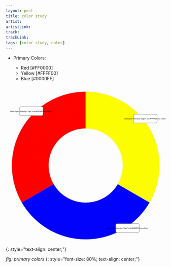 ```yaml
---
layout: post
title: color study
artist: 
artistLink: 
track: 
trackLink: 
tags: [color study, notes]
---
```


- Primary Colors: 

    - Red [#FF0000]
    - Yellow [#FFFF00]
    - Blue [#0000FF]

![Typical Web Page](/media/blogAssets/colorStudy/primary.svg)
{: style="text-align: center;"}

*fig: primary colors*
{: style="font-size: 80%; text-align: center;"}